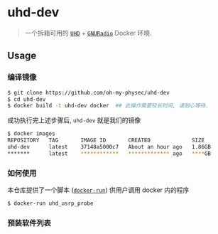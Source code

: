 # uhd-dev

> 一个拆箱可用的 [`UHD`](https://github.com/EttusResearch/uhd) + [`GNURadio`](https://www.gnuradio.org/) Docker 环境.

## Usage

### 编译镜像

```bash
$ git clone https://github.com/oh-my-physec/uhd-dev
$ cd uhd-dev
$ docker build -t uhd-dev docker  ## 此操作需要较长时间, 请耐心等待.
```

成功执行完上述步骤后, `uhd-dev` 就是我们的镜像

```bash
$ docker images                    
REPOSITORY   TAG       IMAGE ID       CREATED             SIZE
uhd-dev      latest    37148a5000c7   About an hour ago   1.86GB
*******      latest    ************   ************* ago   ****GB
```

### 如何使用

本仓库提供了一个脚本 ([`docker-run`](utils/docker-run)) 供用户调用 docker 内的程序

```bash
$ docker-run uhd_usrp_probe
```

### 预装软件列表
